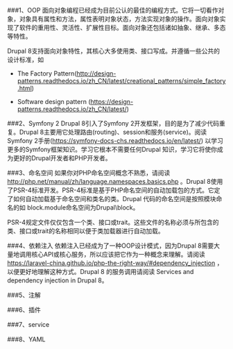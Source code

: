 ###1、OOP
面向对象编程已经成为目前公认的最佳的编程方式。它将一切看作对象，对象具有属性和方法，属性表明对象状态，方法实现对象的操作。面向对象实现了软件的重用性、灵活性、扩展性目标。面向对象还包括诸如抽象、继承、多态等特性。

Drupal 8支持面向对象特性，其核心大多使用类、接口写成。并遵循一些公共的设计标准，如
* The Factory Pattern(http://design-patterns.readthedocs.io/zh_CN/latest/creational_patterns/simple_factory.html)

* Software design pattern (https://design-patterns.readthedocs.io/zh_CN/latest/)

###2、Symfony 2
Drupal 8引入了Symfony 2开发框架，目的是为了减少代码重复。Drupal 8主要用它处理路由(routing)、session和服务(service)。阅读Symfony 2手册(https://symfony-docs-chs.readthedocs.io/en/latest/) 以学习更多的Symfony框架知识。学习它根本不需要任何Drupal 知识，学习它将使你成为更好的Drupal开发者和PHP开发者。

###3、命名空间
如果你对PHP命名空间概念不熟悉，请阅读 http://php.net/manual/zh/language.namespaces.basics.php 。Drupal 8使用了PSR-4标准开发。PSR-4标准是基于PHP命名空间的自动加载包的方式。它定了如何自动加载基于命名空间和类名的类。Drupal 代码的命名空间是按照模块命名的如 block.module命名空间为Drupal\block。

PSR-4规定文件仅仅包含一个类、接口或trait。这些文件的名称必须与所包含的类、接口或trait的名称相同以便于类加载器进行自动加载。

###4、依赖注入
依赖注入已经成为了一种OOP设计模式，因为Drupal 8需要大量地调用核心API或核心服务，所以应该把它作为一种概念来理解。请阅读 https://laravel-china.github.io/php-the-right-way/#dependency_injection ，以便更好地理解这种方式。Drupal 8 的服务调用请阅读 Services and dependency injection in Drupal 8。

###5、注解

###6、插件

###7、service

###8、YAML